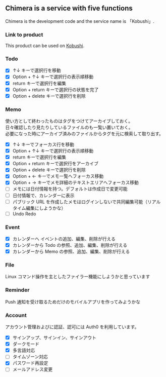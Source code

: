 ## Chimera is a service with five functions

Chimera is the development code and the service name is 「Kobushi」.

### Link to product

This product can be used on [Kobushi](https://kobushi.fly.dev).

### Todo

- [x] ↑↓ キーで選択行を移動
- [x] Option + ↑↓ キーで選択行の表示順移動
- [x] return キーで選択行を編集
- [x] Option + return キーで選択行の状態を完了
- [x] Option + delete キーで選択行を削除

### Memo

使い方として終わったものはタグをつけてアーカイブしておく。<br>
日々確認したり見たりしているファイルのも一覧い置いておく。<br>
必要になった時にアーカイブ済みのファイルからタグを元に検索して取り出す。

- [x] ↑↓ キーでフォーカス行を移動
- [x] Option + ↑↓ キーで選択行の表示順移動
- [x] return キーで選択行を編集
- [x] Option + return キーで選択行をアーカイブ
- [x] Option + delete キーで選択行を削除
- [x] Option + ← キーでメモ一覧へフォーカス移動
- [x] Option + → キーでメモ詳細のテキストエリアへフォーカス移動
- [ ] メモには日付情報を持つ。デフォルトは作成日で変更可能
- [ ] 日付情報で、カレンダーに表示
- [ ] パブリック URL を作成したメモはログインしないで共同編集可能（リアルタイム編集にしようかな）
- [ ] Undo Redo

### Event

- [x] カレンダーへ イベントの追加、編集、削除が行える
- [x] カレンダーから Todo の参照、追加、編集、削除が行える
- [x] カレンダーから Memo の参照、追加、編集、削除が行える

### File

Linux コマンド操作を主としたファイラー機能にしようかと思っています

### Reminder

Push 通知を受け取るためだけのモバイルアプリを作ってみようかな

### Account

アカウント管理およびに認証、認可には Auth0 を利用しています。

- [x] サインアップ、サインイン、サインアウト
- [x] ダークモード
- [x] 多言語対応
- [ ] タイムゾーン対応
- [x] パスワード再設定
- [ ] メールアドレス変更
